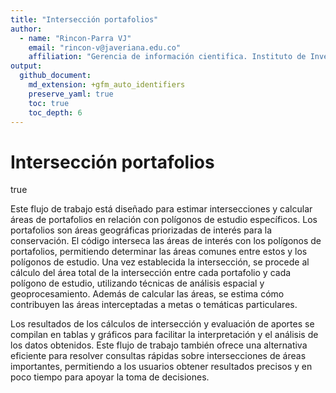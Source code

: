 ```yaml
---
title: "Intersección portafolios"
author: 
  - name: "Rincon-Parra VJ"
    email: "rincon-v@javeriana.edu.co"
    affiliation: "Gerencia de información cientifica. Instituto de Investigación de Recursos Biológicos Alexander von Humboldt - IAvH"
output: 
  github_document:
    md_extension: +gfm_auto_identifiers
    preserve_yaml: true
    toc: true
    toc_depth: 6
---
```


Intersección portafolios
================
true

Este flujo de trabajo está diseñado para estimar intersecciones y
calcular áreas de portafolios en relación con polígonos de estudio
específicos. Los portafolios son áreas geográficas priorizadas de
interés para la conservación. El código interseca las áreas de interés
con los polígonos de portafolios, permitiendo determinar las áreas
comunes entre estos y los polígonos de estudio. Una vez establecida la
intersección, se procede al cálculo del área total de la intersección
entre cada portafolio y cada polígono de estudio, utilizando técnicas de
análisis espacial y geoprocesamiento. Además de calcular las áreas, se
estima cómo contribuyen las áreas interceptadas a metas o temáticas
particulares.

Los resultados de los cálculos de intersección y evaluación de aportes
se compilan en tablas y gráficos para facilitar la interpretación y el
análisis de los datos obtenidos. Este flujo de trabajo también ofrece
una alternativa eficiente para resolver consultas rápidas sobre
intersecciones de áreas importantes, permitiendo a los usuarios obtener
resultados precisos y en poco tiempo para apoyar la toma de decisiones.
